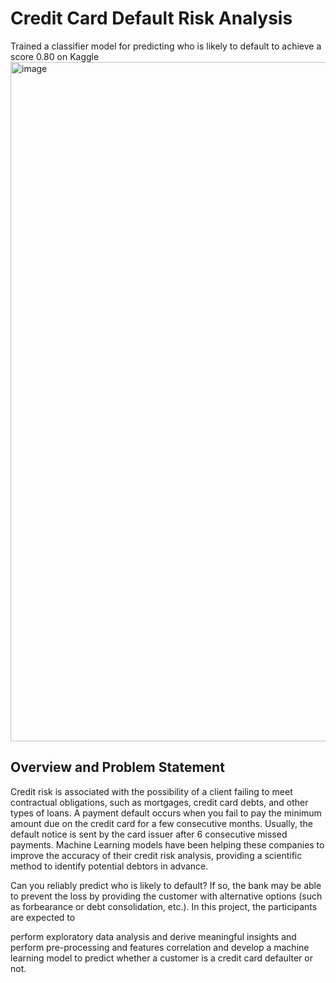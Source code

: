 # Credit Card Default Risk Analysis
Trained a classifier model for predicting who is likely to default to achieve a score 0.80 on Kaggle
<img width="1087" alt="image" src="https://user-images.githubusercontent.com/87890518/205847187-cda6e32b-d0ce-483c-a745-8086f4d62a98.png">

## Overview and Problem Statement
Credit risk is associated with the possibility of a client failing to meet contractual obligations, such as mortgages, credit card debts, and other types of loans. A payment default occurs when you fail to pay the minimum amount due on the credit card for a few consecutive months. Usually, the default notice is sent by the card issuer after 6 consecutive missed payments. Machine Learning models have been helping these companies to improve the accuracy of their credit risk analysis, providing a scientific method to identify potential debtors in advance.

Can you reliably predict who is likely to default? If so, the bank may be able to prevent the loss by providing the customer with alternative options (such as forbearance or debt consolidation, etc.). In this project, the participants are expected to

perform exploratory data analysis and derive meaningful insights and
perform pre-processing and features correlation and
develop a machine learning model to predict whether a customer is a credit card defaulter or not.
